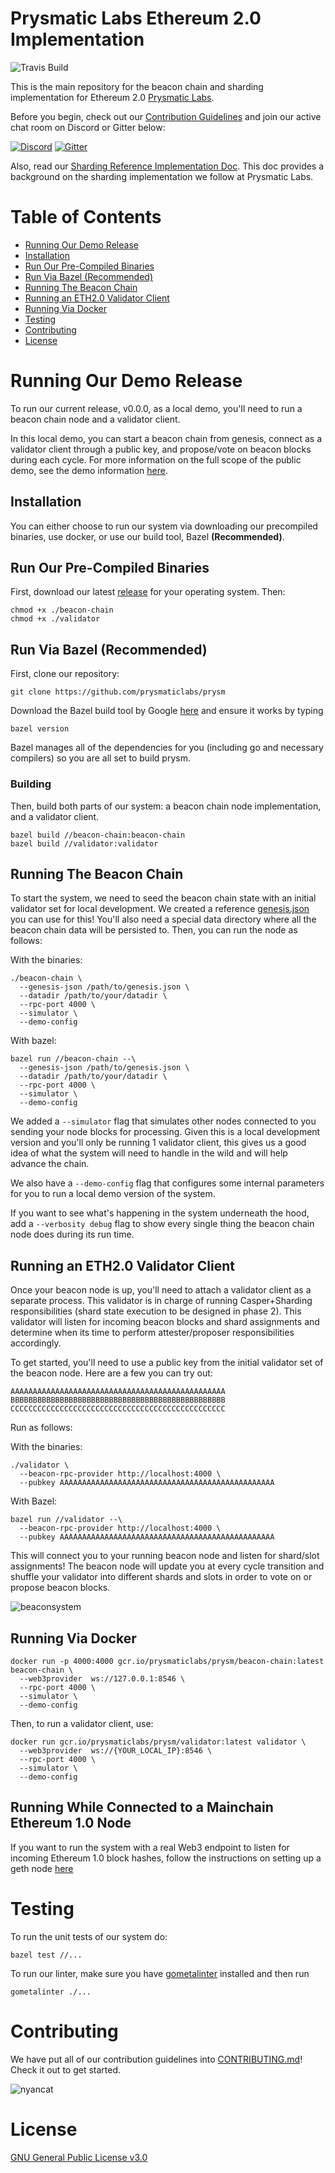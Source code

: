 # Prysmatic Labs Ethereum 2.0 Implementation

![Travis Build](https://travis-ci.org/prysmaticlabs/prysm.svg?branch=master)

This is the main repository for the beacon chain and sharding implementation for Ethereum 2.0 [Prysmatic Labs](https://prysmaticlabs.com).

Before you begin, check out our [Contribution Guidelines](#contributing) and join our active chat room on Discord or Gitter below:

[![Discord](https://user-images.githubusercontent.com/7288322/34471967-1df7808a-efbb-11e7-9088-ed0b04151291.png)](https://discord.gg/KSA7rPr)
[![Gitter](https://badges.gitter.im/Join%20Chat.svg)](https://gitter.im/prysmaticlabs/geth-sharding?utm_source=badge&utm_medium=badge&utm_campaign=pr-badge)

Also, read our [Sharding Reference Implementation Doc](https://github.com/prysmaticlabs/prysm/blob/master/docs/SHARDING.md). This doc provides a background on the sharding implementation we follow at Prysmatic Labs.


# Table of Contents

-   [Running Our Demo Release](#running-our-demo-release)
  - [Installation](#installation)
  - [Run Our Pre-Compiled Binaries](#run-our-precompiled-binaries)
  - [Run Via Bazel (Recommended)](#run-via-bazel-recommended)
  - [Running The Beacon Chain](#running-the-beacon-chain)
  - [Running an ETH2.0 Validator Client](#running-an-eth2.0-validator-client)
  - [Running Via Docker](#running-via-docker)
-   [Testing](#testing)
-   [Contributing](#contributing)
-   [License](#license)

# Running Our Demo Release

To run our current release, v0.0.0, as a local demo, you'll need to run a beacon chain node and a validator client.

In this local demo, you can start a beacon chain from genesis, connect as a validator client through a public key, and propose/vote on beacon blocks during each cycle. For more information on the full scope of the public demo, see the demo information [here](https://github.com/prysmaticlabs/prysm/blob/master/docs/DEMO_INFORMATION.md).

## Installation

You can either choose to run our system via downloading our precompiled binaries, use docker, or use our build tool, Bazel **(Recommended)**.

## Run Our Pre-Compiled Binaries

First, download our latest [release](https://github.com/prysmaticlabs/prysm/releases) for your operating system. Then:

```
chmod +x ./beacon-chain
chmod +x ./validator
```

## Run Via Bazel (Recommended)

First, clone our repository:

```
git clone https://github.com/prysmaticlabs/prysm
```

Download the Bazel build tool by Google [here](https://docs.bazel.build/versions/master/install.html) and ensure it works by typing

```
bazel version
```

Bazel manages all of the dependencies for you (including go and necessary compilers) so you are all set to build prysm.


### Building

Then, build both parts of our system: a beacon chain node implementation, and a validator client.

```
bazel build //beacon-chain:beacon-chain
bazel build //validator:validator
```

## Running The Beacon Chain

To start the system, we need to seed the beacon chain state with an initial validator set for local development. We created a reference [genesis.json](https://github.com/prysmaticlabs/prysm/blob/master/genesis.json) you can use for this! You'll also need a special data directory where all the beacon chain data will be persisted to. Then, you can run the node as follows:

With the binaries:

```
./beacon-chain \
  --genesis-json /path/to/genesis.json \
  --datadir /path/to/your/datadir \
  --rpc-port 4000 \
  --simulator \
  --demo-config
```

With bazel:

```
bazel run //beacon-chain --\
  --genesis-json /path/to/genesis.json \
  --datadir /path/to/your/datadir \
  --rpc-port 4000 \
  --simulator \
  --demo-config
```


We added a `--simulator` flag that simulates other nodes connected to you sending your node blocks for processing. Given this is a local development version and you'll only be running 1 validator client, this gives us a good idea of what the system will need to handle in the wild and will help advance the chain.

We also have a `--demo-config` flag that configures some internal parameters for you to run a local demo version of the system.

If you want to see what's happening in the system underneath the hood, add a `--verbosity debug` flag to show every single thing the beacon chain node does during its run time.

## Running an ETH2.0 Validator Client

Once your beacon node is up, you'll need to attach a validator client as a separate process. This validator is in charge of running Casper+Sharding responsibilities (shard state execution to be designed in phase 2). This validator will listen for incoming beacon blocks and shard assignments and determine when its time to perform attester/proposer responsibilities accordingly.

To get started, you'll need to use a public key from the initial validator set of the beacon node. Here are a few you can try out:

```
AAAAAAAAAAAAAAAAAAAAAAAAAAAAAAAAAAAAAAAAAAAAAAAA
BBBBBBBBBBBBBBBBBBBBBBBBBBBBBBBBBBBBBBBBBBBBBBBB
CCCCCCCCCCCCCCCCCCCCCCCCCCCCCCCCCCCCCCCCCCCCCCCC
```

Run as follows:

With the binaries:

```
./validator \
  --beacon-rpc-provider http://localhost:4000 \
  --pubkey AAAAAAAAAAAAAAAAAAAAAAAAAAAAAAAAAAAAAAAAAAAAAAAA
```

With Bazel:

```
bazel run //validator --\
  --beacon-rpc-provider http://localhost:4000 \
  --pubkey AAAAAAAAAAAAAAAAAAAAAAAAAAAAAAAAAAAAAAAAAAAAAAAA
```


This will connect you to your running beacon node and listen for shard/slot assignments! The beacon node will update you at every cycle transition and shuffle your validator into different shards and slots in order to vote on or propose beacon blocks.

![beaconsystem](https://imgur.com/a/pEzI4Je)

## Running Via Docker

```
docker run -p 4000:4000 gcr.io/prysmaticlabs/prysm/beacon-chain:latest beacon-chain \
  --web3provider  ws://127.0.0.1:8546 \
  --rpc-port 4000 \
  --simulator \
  --demo-config
```

Then, to run a validator client, use:

```
docker run gcr.io/prysmaticlabs/prysm/validator:latest validator \
  --web3provider  ws://{YOUR_LOCAL_IP}:8546 \
  --rpc-port 4000 \
  --simulator \
  --demo-config
```

## Running While Connected to a Mainchain Ethereum 1.0 Node

If you want to run the system with a real Web3 endpoint to listen for incoming Ethereum 1.0 block hashes, follow the instructions on setting up a geth node [here](https://github.com/prysmaticlabs/prysm/blob/master/docs/MAINCHAIN.md)


# Testing

To run the unit tests of our system do:

```
bazel test //...
```

To run our linter, make sure you have [gometalinter](https://github.com/alecthomas/gometalinter) installed and then run

```
gometalinter ./...
```

# Contributing

We have put all of our contribution guidelines into [CONTRIBUTING.md](https://github.com/prysmaticlabs/prysm/blob/master/CONTRIBUTING.md)! Check it out to get started.

![nyancat](https://encrypted-tbn0.gstatic.com/images?q=tbn:ANd9GcRBSus2ozk_HuGdHMHKWjb1W5CmwwoxmYIjIBmERE1u-WeONpJJXg)

# License

[GNU General Public License v3.0](https://www.gnu.org/licenses/gpl-3.0.en.html)
